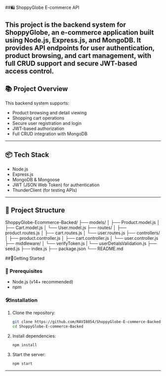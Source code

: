 ##🛍️ ShoppyGlobe E-commerce API

This project is the backend system for ShoppyGlobe, an e-commerce application built using Node.js, Express.js, and MongoDB. It provides API endpoints for user authentication, product browsing, and cart management, with full CRUD support and secure JWT-based access control.
---
## 📚 Project Overview
 This backend system supports:
  - Product browsing and detail viewing
  - Shopping cart operations
  - Secure user registration and login
  - JWT-based authorization
  - Full CRUD integration with MongoDB
---
## 📦 Tech Stack
 - Node.js
 - Express.js
 - MongoDB & Mongoose
 - JWT (JSON Web Token) for authentication
 - ThunderClient (for testing APIs)
---
## 📁 Project Structure
ShoppyGlobe-Ecommerce-Backed/
├── models/
│   ├── Product.model.js
│   ├── Cart.model.js
│   └── User.model.js
├── routes/
│   ├── product.routes.js
│   ├── cart.routes.js
│   └── user.routes.js
├── controllers/
│   ├── product.controller.js
│   ├── cart.controller.js
│   └── user.controller.js
├── middleware/
│   └── verifyToken.js
|   └── userDetialsValidation.js
├── seed.js
├── index.js
├── package.json
└── README.md




##🚀Getting Started
### 📁 Prerequisites
- Node.js (v14+ recommended)
- npm
### 🛠️Installation
1. Clone the repository:
   ```bash
   git clone https://github.com/RAVI8054/ShoppyGlobe-E-commerce-Backed.git
   cd ShoppyGlobe-E-commerce-Backed
2. Install dependencies:
   ```bash
   npm install 
3. Start the server:
   ```bash
   npm start
---
